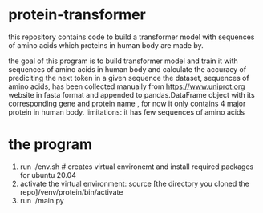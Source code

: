 # protein-transformer
this repository contains code to build a transformer model with sequences of amino acids which proteins in human body are made by.

the goal of this program is to build transformer model and train it with sequences of amino acids in human body and calculate the accuracy of prediciting the next token in a given sequence
the dataset, sequences of amino acids, has been collected manually from https://www.uniprot.org website in fasta format and appended to pandas.DataFrame object with its corresponding gene and protein name , for now it only contains 4 major protein in human body. 
limitations: it has few sequences of amino acids

# the program
1. run ./env.sh # creates virtual environemt and install required packages for ubuntu 20.04
2. activate the virtual environment: source [the directory you cloned the repo]/venv/protein/bin/activate
3. run ./main.py
